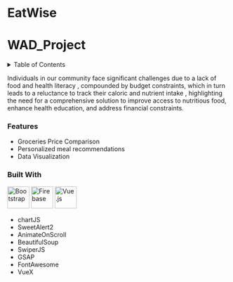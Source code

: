 
# EatWise

# WAD_Project
<details>
  <summary>Table of Contents</summary>
  <ol>
    <li>
      <a href="#about-the-project">About The Project</a>
      <ul>
        <li><a href="#built-with">Built With</a></li>
    	<li><a href="#3rd Party Libraries">3rd Party Libraries</a></li>
      </ul>
    </li>
  </ol>
</details>

Individuals in our community face significant challenges due to a lack of food and health literacy , compounded by budget constraints, which in turn leads to a reluctance to track their caloric and nutrient intake , highlighting the need for a comprehensive solution to improve access to nutritious food, enhance health education, and address financial constraints.

### Features
* Groceries Price Comparison
* Personalized meal recommendations
* Data Visualization

### Built With
<div>
	<img width="50" src="https://user-images.githubusercontent.com/25181517/183898054-b3d693d4-dafb-4808-a509-bab54cf5de34.png" alt="Bootstrap" title="Bootstrap"/>
	<img width="50" src="https://user-images.githubusercontent.com/25181517/189716855-2c69ca7a-5149-4647-936d-780610911353.png" alt="Firebase" title="Firebase"/>
	<img width="50" src="https://user-images.githubusercontent.com/25181517/117448124-a2da9800-af3e-11eb-85d2-bd1b69b65603.png" alt="Vue.js" title="Vue.js"/>
</div>

* chartJS
* SweetAlert2
* AnimateOnScroll
* BeautifulSoup
* SwiperJS
* GSAP
* FontAwesome
* VueX

